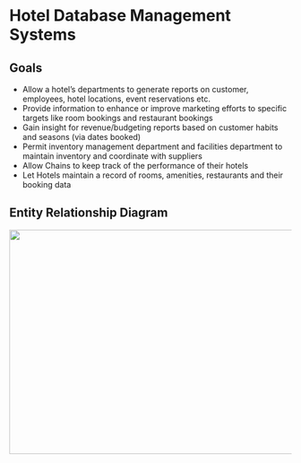 # Hotel Database Management Systems

## Goals
- Allow a hotel’s departments to generate reports on customer, employees, hotel locations, event reservations etc.
- Provide information to enhance or improve marketing efforts to specific targets like room bookings and restaurant bookings
- Gain insight for revenue/budgeting reports based on customer habits and seasons (via dates booked)
- Permit inventory management department and facilities department to maintain inventory and coordinate with suppliers
- Allow Chains to keep track of the performance of their hotels
- Let Hotels maintain a record of rooms, amenities, restaurants and their booking data

## Entity Relationship Diagram
<img src="https://github.com/krishna-aditi/hotel-database-management-systems/blob/main/ERD/ERD.PNG" height = "400" width="600">

